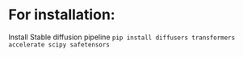 # For installation:

Install Stable diffusion pipeline
`pip install diffusers transformers accelerate scipy safetensors`


